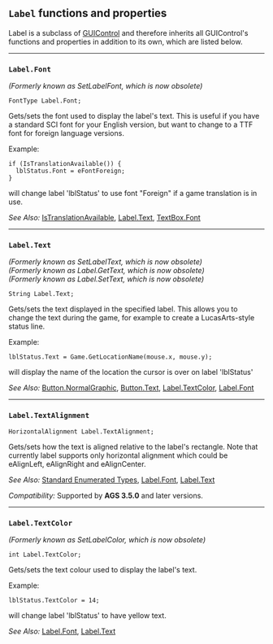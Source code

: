 ## `Label` functions and properties

Label is a subclass of [GUIControl](GUIControl) and therefore inherits all GUIControl's functions and properties in addition to its own, which are listed below.

---

### `Label.Font`

*(Formerly known as SetLabelFont, which is now obsolete)*

    FontType Label.Font;

Gets/sets the font used to display the label's text. This is useful if
you have a standard SCI font for your English version, but want to
change to a TTF font for foreign language versions.

Example:

    if (IsTranslationAvailable()) {
      lblStatus.Font = eFontForeign;
    }

will change label 'lblStatus' to use font "Foreign" if a game
translation is in use.

*See Also:* [IsTranslationAvailable](Globalfunctions_General#istranslationavailable),
[Label.Text](Label#labeltext),
[TextBox.Font](TextBox#textboxfont)

---

### `Label.Text`

*(Formerly known as SetLabelText, which is now obsolete)*<br>
*(Formerly known as Label.GetText, which is now obsolete)*<br>
*(Formerly known as Label.SetText, which is now obsolete)*

    String Label.Text;

Gets/sets the text displayed in the specified label. This allows you to
change the text during the game, for example to create a LucasArts-style
status line.

Example:

    lblStatus.Text = Game.GetLocationName(mouse.x, mouse.y);

will display the name of the location the cursor is over on label
'lblStatus'

*See Also:* [Button.NormalGraphic](Button#buttonnormalgraphic),
[Button.Text](Button#buttontext),
[Label.TextColor](Label#labeltextcolor),
[Label.Font](Label#labelfont)

---

### `Label.TextAlignment`

    HorizontalAlignment Label.TextAlignment;

Gets/sets how the text is aligned relative to the label's rectangle. Note that currently label supports only horizontal alignment which could be eAlignLeft, eAlignRight and eAlignCenter.

*See Also:* [Standard Enumerated Types](StandardEnums), [Label.Font](Label#labelfont),
[Label.Text](Label#labeltext)

*Compatibility:* Supported by **AGS 3.5.0** and later versions.

---

### `Label.TextColor`

*(Formerly known as SetLabelColor, which is now obsolete)*

    int Label.TextColor;

Gets/sets the text colour used to display the label's text.

Example:

    lblStatus.TextColor = 14;

will change label 'lblStatus' to have yellow text.

*See Also:* [Label.Font](Label#labelfont),
[Label.Text](Label#labeltext)

